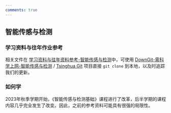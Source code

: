 ```yaml
---
comments: true
---
```


## 智能传感与检测

### 学习资料与往年作业参考

相关文件在 [学习资料与往年资料参考-智能传感与检测](https://github.com/Open-DA/OpenDA/tree/main/B_%E8%87%AA%E5%8A%A8%E5%8C%96%E7%B3%BB%E4%B8%93%E4%B8%9A%E4%B8%BB%E4%BF%AE%E8%AF%BE%E7%A8%8B/%E6%99%BA%E8%83%BD%E4%BC%A0%E6%84%9F%E4%B8%8E%E6%A3%80%E6%B5%8B)中，可使用 [DownGit-需科学上网-智能传感与检测](https://tool.mkblog.cn/downgit/#/home?url=https://github.com/Open-DA/OpenDA/tree/main/B_%E8%87%AA%E5%8A%A8%E5%8C%96%E7%B3%BB%E4%B8%93%E4%B8%9A%E4%B8%BB%E4%BF%AE%E8%AF%BE%E7%A8%8B/%E6%99%BA%E8%83%BD%E4%BC%A0%E6%84%9F%E4%B8%8E%E6%A3%80%E6%B5%8B) / [Tsinghua Git](https://git.tsinghua.edu.cn/openda/openda) 项目直接 `git clone` 到本地，以及时追踪我们的更新。

### 如何学

2023年秋季学期开始，《智能传感与检测基础》课程进行了改革，后半学期的课程内容几乎完全发生了改变。因此，之前的参考资料可能具有很强的局限性。

